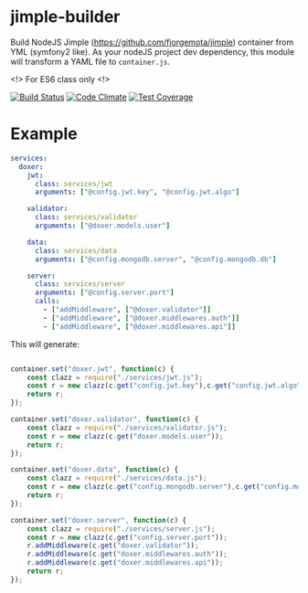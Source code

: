 # jimple-builder
Build NodeJS Jimple (https://github.com/fjorgemota/jimple) container from YML (symfony2 like). As your nodeJS project dev dependency, this module will transform a YAML file to ``container.js``.

<!> For ES6 class only <!>

[![Build Status](https://travis-ci.org/ebuildy/jimple-builder.svg?branch=master)](https://travis-ci.org/ebuildy/jimple-builder)
[![Code Climate](https://codeclimate.com/github/ebuildy/jimple-builder/badges/gpa.svg)](https://codeclimate.com/github/ebuildy/jimple-builder)
[![Test Coverage](https://codeclimate.com/github/ebuildy/jimple-builder/badges/coverage.svg)](https://codeclimate.com/github/ebuildy/jimple-builder/coverage)

# Example

```yaml
services:
  doxer:
    jwt:
      class: services/jwt
      arguments: ["@config.jwt.key", "@config.jwt.algo"]

    validator:
      class: services/validator
      arguments: ["@doxer.models.user"]

    data:
      class: services/data
      arguments: ["@config.mongodb.server", "@config.mongodb.db"]

    server:
      class: services/server
      arguments: ["@config.server.port"]
      calls:
        - ["addMiddleware", ["@doxer.validator"]]
        - ["addMiddleware", ["@doxer.middlewares.auth"]]
        - ["addMiddleware", ["@doxer.middlewares.api"]]
```

This will generate:

```js

container.set("doxer.jwt", function(c) {
	const clazz = require("./services/jwt.js");
	const r = new clazz(c.get("config.jwt.key"),c.get("config.jwt.algo"));
	return r;
});

container.set("doxer.validator", function(c) {
	const clazz = require("./services/validator.js");
	const r = new clazz(c.get("doxer.models.user"));
	return r;
});

container.set("doxer.data", function(c) {
	const clazz = require("./services/data.js");
	const r = new clazz(c.get("config.mongodb.server"),c.get("config.mongodb.db"));
	return r;
});

container.set("doxer.server", function(c) {
	const clazz = require("./services/server.js");
	const r = new clazz(c.get("config.server.port"));
	r.addMiddleware(c.get("doxer.validator"));
	r.addMiddleware(c.get("doxer.middlewares.auth"));
	r.addMiddleware(c.get("doxer.middlewares.api"));
	return r;
});
```
